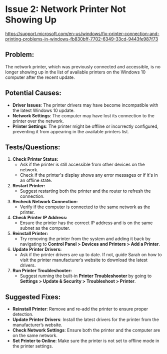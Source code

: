# Issue 2: Network Printer Not Showing Up

https://support.microsoft.com/en-us/windows/fix-printer-connection-and-printing-problems-in-windows-fb830bff-7702-6349-33cd-9443fe987f73

## Problem:
The network printer, which was previously connected and accessible, is no longer showing up in the list of available printers on the Windows 10 computer after the recent update.

## Potential Causes:
- **Driver Issues**: The printer drivers may have become incompatible with the latest Windows 10 update.
- **Network Settings**: The computer may have lost its connection to the printer over the network.
- **Printer Settings**: The printer might be offline or incorrectly configured, preventing it from appearing in the available printers list.

## Tests/Questions:
1. **Check Printer Status:**
   - Ask if the printer is still accessible from other devices on the network.
   - Check if the printer's display shows any error messages or if it's in an offline state.
2. **Restart Printer:**
   - Suggest restarting both the printer and the router to refresh the connection.
3. **Recheck Network Connection:**
   - Verify if the computer is connected to the same network as the printer.
4. **Check Printer IP Address:**
   - Ensure the printer has the correct IP address and is on the same subnet as the computer.
5. **Reinstall Printer:**
   - Try removing the printer from the system and adding it back by navigating to **Control Panel > Devices and Printers > Add a Printer**.
6. **Update Printer Drivers:**
   - Ask if the printer drivers are up to date. If not, guide Sarah on how to visit the printer manufacturer’s website to download the latest drivers.
7. **Run Printer Troubleshooter:**
   - Suggest running the built-in **Printer Troubleshooter** by going to **Settings > Update & Security > Troubleshoot > Printer**.

## Suggested Fixes:
- **Reinstall Printer**: Remove and re-add the printer to ensure proper detection.
- **Update Printer Drivers**: Install the latest drivers for the printer from the manufacturer’s website.
- **Check Network Settings**: Ensure both the printer and the computer are on the same network.
- **Set Printer to Online**: Make sure the printer is not set to offline mode in the printer settings.
